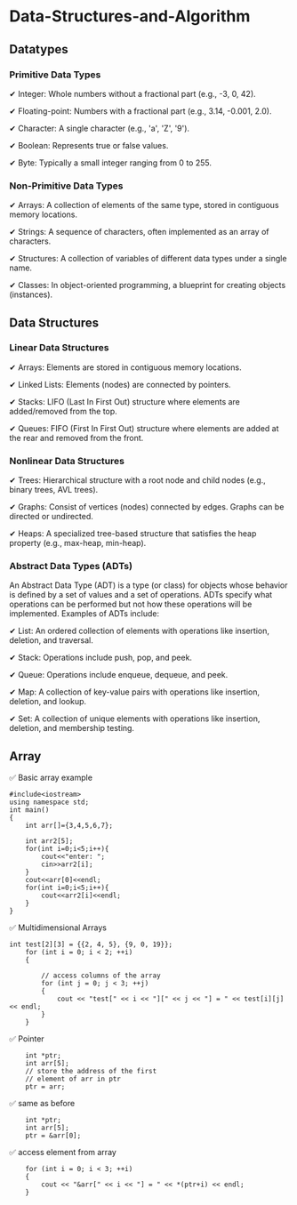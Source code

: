 # Data-Structures-and-Algorithm
## Datatypes
### Primitive Data Types
✔ Integer: Whole numbers without a fractional part (e.g., -3, 0, 42).

✔ Floating-point: Numbers with a fractional part (e.g., 3.14, -0.001, 2.0).

✔ Character: A single character (e.g., 'a', 'Z', '9').

✔ Boolean: Represents true or false values.

✔ Byte: Typically a small integer ranging from 0 to 255.
### Non-Primitive Data Types
✔ Arrays: A collection of elements of the same type, stored in contiguous memory locations.

✔ Strings: A sequence of characters, often implemented as an array of characters.

✔ Structures: A collection of variables of different data types under a single name.

✔ Classes: In object-oriented programming, a blueprint for creating objects (instances).
## Data Structures
### Linear Data Structures
✔ Arrays: Elements are stored in contiguous memory locations.

✔ Linked Lists: Elements (nodes) are connected by pointers.

✔ Stacks: LIFO (Last In First Out) structure where elements are added/removed from the top.

✔ Queues: FIFO (First In First Out) structure where elements are added at the rear and removed from the front.
### Nonlinear Data Structures
✔ Trees: Hierarchical structure with a root node and child nodes (e.g., binary trees, AVL trees).

✔ Graphs: Consist of vertices (nodes) connected by edges. Graphs can be directed or undirected.

✔ Heaps: A specialized tree-based structure that satisfies the heap property (e.g., max-heap, min-heap).
### Abstract Data Types (ADTs)
An Abstract Data Type (ADT) is a type (or class) for objects whose behavior is defined by a set of values and a set of operations. ADTs specify what operations can be performed but not how these operations will be implemented. Examples of ADTs include:

✔ List: An ordered collection of elements with operations like insertion, deletion, and traversal.

✔ Stack: Operations include push, pop, and peek.

✔ Queue: Operations include enqueue, dequeue, and peek.

✔ Map: A collection of key-value pairs with operations like insertion, deletion, and lookup.

✔ Set: A collection of unique elements with operations like insertion, deletion, and membership testing.

## Array
✅ Basic array example
 
```
#include<iostream>
using namespace std;
int main()
{
    int arr[]={3,4,5,6,7};

    int arr2[5];
    for(int i=0;i<5;i++){
        cout<<"enter: ";
        cin>>arr2[i];
    }
    cout<<arr[0]<<endl;
    for(int i=0;i<5;i++){
        cout<<arr2[i]<<endl;
    }
}
```
✅ Multidimensional Arrays
```
int test[2][3] = {{2, 4, 5}, {9, 0, 19}};
    for (int i = 0; i < 2; ++i)
    {

        // access columns of the array
        for (int j = 0; j < 3; ++j)
        {
            cout << "test[" << i << "][" << j << "] = " << test[i][j] << endl;
        }
    }
```
✅ Pointer
```
    int *ptr;
    int arr[5];
    // store the address of the first
    // element of arr in ptr
    ptr = arr;
```
✅ same as before
```
    int *ptr;
    int arr[5];
    ptr = &arr[0];
```
✅ access element from array
```
    for (int i = 0; i < 3; ++i)
    {
        cout << "&arr[" << i << "] = " << *(ptr+i) << endl;
    }
```